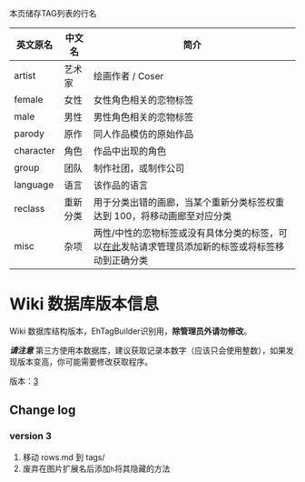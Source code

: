 ﻿本页储存TAG列表的行名

| 英文原名 | 中文名 | 简介 |
| --- | --- | --- |
| artist | 艺术家 | 绘画作者 / Coser |
| female | 女性 | 女性角色相关的恋物标签 |
| male | 男性 | 男性角色相关的恋物标签 |
| parody | 原作 | 同人作品模仿的原始作品 |
| character | 角色 | 作品中出现的角色 |
| group | 团队 | 制作社团，或制作公司 |
| language | 语言 | 该作品的语言 |
| reclass | 重新分类 | 用于分类出错的画廊，当某个重新分类标签权重达到 100，将移动画廊至对应分类 |
| misc | 杂项 | 两性/中性的恋物标签或没有具体分类的标签，可以[在此](https://forums.e-hentai.org/index.php?showtopic=199295)发帖请求管理员添加新的标签或将标签移动到正确分类 |

# Wiki 数据库版本信息
Wiki 数据库结构版本，EhTagBuilder识别用，**除管理员外请勿修改**。

***请注意*** 第三方使用本数据库，建议获取记录本数字（应该只会使用整数），如果发现版本变高，你可能需要修改获取程序。

版本：<a href="ETB_wiki-version">3</a>

## Change log
### version 3
1.  移动 rows.md 到 tags/  
1.  废弃在图片扩展名后添加`h`将其隐藏的方法
